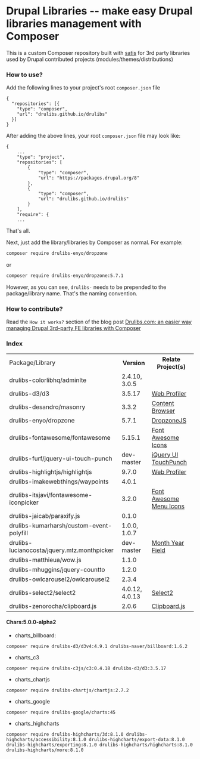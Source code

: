 # Drupal Libraries -- make easy Drupal libraries management with Composer

This is a custom Composer repository built with [satis](https://github.com/composer/satis) for 3rd party libraries used by Drupal contributed projects
(modules/themes/distributions)

### How to use?

Add the following lines to your project's root `composer.json` file
```
{
  "repositories": [{
    "type": "composer",
    "url": "drulibs.github.io/drulibs"
  }]
}
```

After adding the above lines, your root `composer.json` file may look like:

```
{
    ...
    "type": "project",
    "repositories": [
        {
            "type": "composer",
            "url": "https://packages.drupal.org/8"
        },
        {
            "type": "composer",
            "url": "drulibs.github.io/drulibs"
        }
    ],
    "require": {
    ...
```

That's all.

Next, just add the library/libraries by Composer as normal. For
example:

```bash
composer require drulibs-enyo/dropzone
```

or

```bash
composer require drulibs-enyo/dropzone:5.7.1
```

However, as you can see, `drulibs-` needs to be prepended to the package/library
name. That's the naming convention.

### How to contribute?

Read the `How it works?` section of the blog post [Drulibs.com: an easier way managing Drupal 3rd-party FE libraries with Composer](https://jungleran.com/drulibs)

### Index

<table>
    <tr><td>Package/Library</td><th>Version</th><th>Relate Project(s)</th></tr>
    <tr><td>drulibs-colorlibhq/adminlte</td><td>2.4.10, 3.0.5</td><td></td></tr>
    <tr><td>drulibs-d3/d3</td><td>3.5.17</td><td><a href="https://drupal.org/project/devel">Web Profiler</a></td></tr>
    <tr><td>drulibs-desandro/masonry</td><td>3.3.2</td><td><a href="https://drupal.org/project/content_browser">Content Browser</a></td></tr>
    <tr><td>drulibs-enyo/dropzone</td><td>5.7.1</td><td><a href="https://drupal.org/project/dropzonejs">DropzoneJS</a></td></tr>
    <tr><td>drulibs-fontawesome/fontawesome</td><td>5.15.1</td><td><a href="https://drupal.org/project/fontawesome">Font Awesome Icons</a></td></tr>
    <tr><td>drulibs-furf/jquery-ui-touch-punch</td><td>dev-master</td><td><a href="https://drupal.org/project/jquery_ui_touch_punch">jQuery UI TouchPunch</a></td></tr>
    <tr><td>drulibs-highlightjs/highlightjs</td><td>9.7.0</td><td><a href="https://drupal.org/project/devel">Web Profiler</a></td></tr>
    <tr><td>drulibs-imakewebthings/waypoints</td><td>4.0.1</td><td></td></tr>
    <tr><td>drulibs-itsjavi/fontawesome-iconpicker</td><td>3.2.0</td><td><a href="https://drupal.org/project/fontawesome_menu_icons">Font Awesome Menu Icons</a></td></tr>
    <tr><td>drulibs-jaicab/paraxify.js</td><td>0.1.0</td><td></td></tr>
    <tr><td>drulibs-kumarharsh/custom-event-polyfill</td><td>1.0.0, 1.0.7</td><td></td></tr>
    <tr><td>drulibs-lucianocosta/jquery.mtz.monthpicker</td><td>dev-master</td><td><a href="https://drupal.org/project/month_year">Month Year Field</a></td></tr>
    <tr><td>drulibs-matthieua/wow.js</td><td>1.1.0</td><td></td></tr>
    <tr><td>drulibs-mhuggins/jquery-countto</td><td>1.2.0</td><td></td></tr>
    <tr><td>drulibs-owlcarousel2/owlcarousel2</td><td>2.3.4</td><td></td></tr>
    <tr><td>drulibs-select2/select2</td><td>4.0.12, 4.0.13</td><td><a href="https://drupal.org/project/select2">Select2</a></td></tr>
    <tr><td>drulibs-zenorocha/clipboard.js</td><td>2.0.6</td><td><a href="https://drupal.org/project/clipboardjs">Clipboard.js</a></td></tr>
</table>


#### Chars:5.0.0-alpha2

- charts_billboard:

`composer require drulibs-d3/d3v4:4.9.1 drulibs-naver/billboard:1.6.2`

- charts_c3

`composer require drulibs-c3js/c3:0.4.18 drulibs-d3/d3:3.5.17`

- charts_chartjs

`composer require drulibs-chartjs/chartjs:2.7.2`

- charts_google

`composer require drulibs-google/charts:45`


- charts_highcharts

`composer require drulibs-highcharts/3d:8.1.0 drulibs-highcharts/accessibility:8.1.0 drulibs-highcharts/export-data:8.1.0 drulibs-highcharts/exporting:8.1.0 drulibs-highcharts/highcharts:8.1.0 drulibs-highcharts/more:8.1.0`
